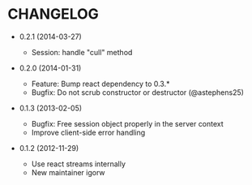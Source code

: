 CHANGELOG
=========

* 0.2.1 (2014-03-27)

  * Session: handle "cull" method

* 0.2.0 (2014-01-31)

  * Feature: Bump react dependency to 0.3.*
  * Bugfix: Do not scrub constructor or destructor (@astephens25)

* 0.1.3 (2013-02-05)

  * Bugfix: Free session object properly in the server context
  * Improve client-side error handling

* 0.1.2 (2012-11-29)

  * Use react streams internally
  * New maintainer igorw
